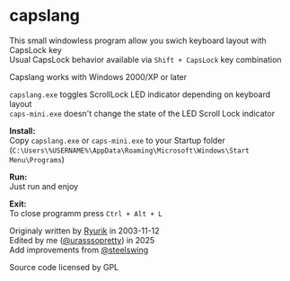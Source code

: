 # capslang
This small windowless program allow you swich keyboard layout with CapsLock key  
Usual CapsLock behavior available via `Shift + CapsLock` key combination  

Capslang works with Windows 2000/XP or later  

`capslang.exe` toggles ScrollLock LED indicator depending on keyboard layout  
`caps-mini.exe` doesn't change the state of the LED Scroll Lock indicator  

**Install:**  
Copy `capslang.exe` or `caps-mini.exe` to your Startup folder (`C:\Users\%USERNAME%\AppData\Roaming\Microsoft\Windows\Start Menu\Programs`)  

**Run:**  
Just run and enjoy  

**Exit:**  
To close programm press `Ctrl + Alt + L`  

Originaly written by [Ryurik](http://flydom.ru/capslang/) in 2003-11-12   
Edited by me ([@urasssopretty](https://github.com/urasssopretty)) in 2025  
Add improvements from [@steelswing](https://github.com/edanko/capslang/pull/1)  

Source code licensed by GPL
